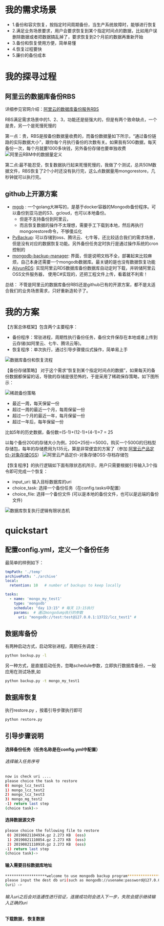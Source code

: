 # 我的需求场景

- 1.备份和容灾恢复，按指定时间周期备份，当生产系统故障时，能够进行恢复
- 2.满足业务场景要求，用户会要求恢复到某个指定时间点的数据，比如用户误删除数据或者把数据搞乱掉了，要求恢复到2个月前的数据再重新开始
- 3.备份和恢复使用方便，简单易懂
- 4.恢复过程要快
- 5.廉价的备份成本

  
# 我的探寻过程

## 阿里云的数据库备份RBS

详细参见官网介绍：[阿里云的数据库备份服务RBS](https://help.aliyun.com/document_detail/59133.html?spm=a2c4g.11186623.6.542.360ed81dKYapLT)

RBS满足需求场景中的1、2、3，功能还是挺强大的，但是有两个致命缺点，一个是贵，另一个是死慢死慢的

第一点：贵，RBS是按备份数据量收费的，而备份数据量如下所示，“通过备份链路的实际数据大小”，跟你每个月执行备份的次数有关。如果我有50G数据，每天备份一次，每个月就要1000多块钱，另外备份存储也要单独收费
![阿里云RBM中的数据量定义](./doc/阿里云RBM中的数据量定义.jpg)

第二点:最不能忍受，恢复数据执行起来死慢死慢的，我做了个测试，总共50M数据文件，RBS恢复了2个小时还没有执行完，这么点数据量用mongorestore，几秒钟就可以执行完。

## github上开源方案

- [mgob](https://github.com/stefanprodan/mgob/) : 一个golang大神写的，是基于docker容器的Mongodb备份程序。可以备份到亚马逊的S3、gcloud，也可以本地备份。
  - 但是不支持备份到阿里云，
  - 而且恢复数据的操作不太理想，需要手工下载到本地，然后再执行mongorestore命令，不够傻瓜化
- [PyBackup](https://github.com/LoneKingCode/PyBackup):  可以存储到oss、腾讯云、七牛等，还比较适合我们的需求场景，但是没有对应的数据恢复功能。另外备份任务定时执行是通过操作系统的cron控制的
- [mongodb-backup-manager](https://github.com/XiaocongDong/mongodb-backup-manager): 界面，但是说明文档不全，部署起来比较麻烦，自己本身还需要一个mongodb数据库。最关键的是也没有数据恢复功能
- [AliyunRDS](https://github.com/Menyoupingxiaoguo/AliyunRDS): 实现阿里云RDS数据库备份数据库自动定时下载，并转储阿里云OSS文件服务器， 使用C#实现的，还把工程文件上传，看着就不利索！

总结： 不管是阿里云的数据库备份RBS还是github已有的开源方案，都不是太适合我们的业务场景需求，只好重新造轮子了。

# 我的方案

【方案总体框架】包含两个主要程序：

- 备份程序：常驻进程，周期性执行备份任务，备份文件保存在本地或者上传到云存储(如阿里云、七牛、腾讯云等)。
- 恢复程序：单次执行，通过引导步骤傻瓜式操作，简单易上手

![数据库备份和恢复流程](./doc/数据库备份和恢复流程.jpg)

【备份存储策略】
对于这个需求“恢复到某个指定时间点的数据”，如果每天的备份数据都保留的话，导致的存储是很恐怖的，于是采用了稀疏保存策略，如下图所示：

![稀疏备份策略](./doc/稀疏备份策略.jpg)


- 最近一周，每天保留一份
- 超过一周的最近一个月，每周保留一份
- 超过一个月的最近一年，每月保留一份
- 超过一年后，每年保留一份

比如5年的历史数据，备份数=(5-1)+(12-1)+(4-1)+7 = 25

以每个备份20G的存储大小为例，20G*25份==500G，购买一个500G的归档型存储包，每年的存储费用为135元，算是非常便宜的方案了（参加 [阿里云产品定价-对象存储OSS](https://www.aliyun.com/price/product?spm=a2c4g.11186623.2.13.5a9c7b554eTNZ0#/oss/detail)）
![阿里云产品定价-对象存储OSS-存档存储包](./doc/阿里云产品定价-对象存储OSS-存档存储包.jpg)



【恢复程序】的执行逻辑如下面有限状态机所示，用户只需要根据引导输入3个指令即可完成一个恢复：

- input_uri: 输入目标数据库的uri
- choice_task: 选择一个备份任务（在config.tasks中配置）
- choice_file: 选择一个备份文件 (可以是本地的备份文件，也可以是远端的备份文件)

![数据库恢复执行逻辑有限状态机](doc/数据库恢复执行逻辑有限状态机.jpg)

# quickstart

## 配置config.yml，定义一个备份任务
最简单的样例如下：
```yml
tmpPath: './temp'
archivePath: './archive'
local:
  retention: 10   # number of backups to keep locally

tasks:
  - name: 'mongo_my_test1'
    type: 'mongodb'  
    schedule: "day 13:15" # 每天 13:15执行
    params:  # 通过mongodump执行的参数
      uri: "mongodb://test:test@127.0.0.1:13722/lcz_test1" #
```
## 数据库备份
有两种启动方式，启动常驻进程，周期任务调度：
```bash
python backup.py -l
```
另一种方式，是直接启动任务，忽略schedule参数，立即执行数据库备份，一般应用在测试场景,如
```bash
python backup.py -t mongo_my_test1
```
## 数据库恢复

执行restore.py ，按着引导步骤执行即可
```bash
python restore.py 
```

## 引导步骤说明
#### 选择备份任务（任务名称是在config.yml中配置） 
###### 选择输入任务序号 
```bash
now is check uri ....
please choice the task to restore
0) mongo_lcz_test1
1) mongo_lcz_test2
2) mongo_lcz_test3
3) mongo_mg_test2
-1) return last step
(choice task)-> 
```  
#### 选择数据源文件  
```bash
please choice the following file to restore
 0) 20190821104934.gz 2.273 KB  (oss)
 1) 20190821110854.gz 2.273 KB  (oss)
 2) 20190821110910.gz 2.273 KB  (oss)
-1) return last step
(choice task)->
```
#### 输入需要目标数据库地址  
```bash  
*******************welcome to use mongodb backup program****************
please input the dest db uri(such as mongodb://usename:password@127.0.0.1:27017/test  mongodb://test:test@47.97.22.225:13722/lcz_test1)  
(uri）->   
```
###### 输入uri之后会对连通性进行验证，连接成功则会进入下一步，失败会提示继续输入正确的uri 

#### 下载数据， 恢复数据
